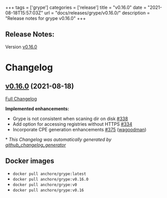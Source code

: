 +++
tags = ['grype']
categories = ['release']
title = "v0.16.0"
date = "2021-08-18T15:57:03Z"
url = "docs/releases/grype/v0.16.0/"
description = "Release notes for grype v0.16.0"
+++

## Release Notes:
Version [v0.16.0](https://github.com/anchore/grype/releases/tag/v0.16.0)

# Changelog

## [v0.16.0](https://github.com/anchore/grype/tree/v0.16.0) (2021-08-18)

[Full Changelog](https://github.com/anchore/grype/compare/v0.15.0...v0.16.0)

**Implemented enhancements:**

- Grype is not consistent when scaning dir on disk  [\#338](https://github.com/anchore/grype/issues/338)
- Add option for accessing registries without HTTPS [\#334](https://github.com/anchore/grype/issues/334)
- Incorporate CPE generation enhancements [\#375](https://github.com/anchore/grype/pull/375) ([wagoodman](https://github.com/wagoodman))



\* *This Changelog was automatically generated by [github_changelog_generator](https://github.com/github-changelog-generator/github-changelog-generator)*


## Docker images

- `docker pull anchore/grype:latest`
- `docker pull anchore/grype:v0.16.0`
- `docker pull anchore/grype:v0`
- `docker pull anchore/grype:v0.16`
